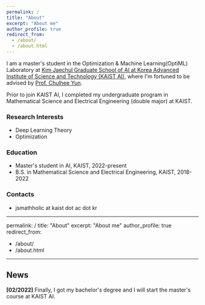 ```yaml
---
permalink: /
title: "About"
excerpt: "About me"
author_profile: true
redirect_from: 
  - /about/
  - /about.html
---
```


I am a master's student in the Optimization & Machine Learning(OptiML) Laboratory at [Kim Jaechul Graduate School of AI at Korea Advanced Institute of Science and Technology (KAIST AI)](https://gsai.kaist.ac.kr), where I'm fortuned to be advised by [Prof. Chulhee Yun](https://chulheeyun.github.io/). 

Prior to join KAIST AI, I completed my undergraduate program in Mathematical Science and Electrical Engineering (double major) at KAIST.

### Research Interests
- Deep Learning Theory
- Optimization

### Education
- Master's student in AI, KAIST, 2022-present
- B.S. in Mathematical Science and Electrical Engineering, KAIST, 2018-2022

### Contacts
- jsmathholic at kaist dot ac dot kr

---
permalink: /
title: "About"
excerpt: "About me"
author_profile: true
redirect_from: 
  - /about/
  - /about.html
---

## News

**[02/2022]** Finally, I got my bachelor's degree and I will start the master's course at KAIST AI.
